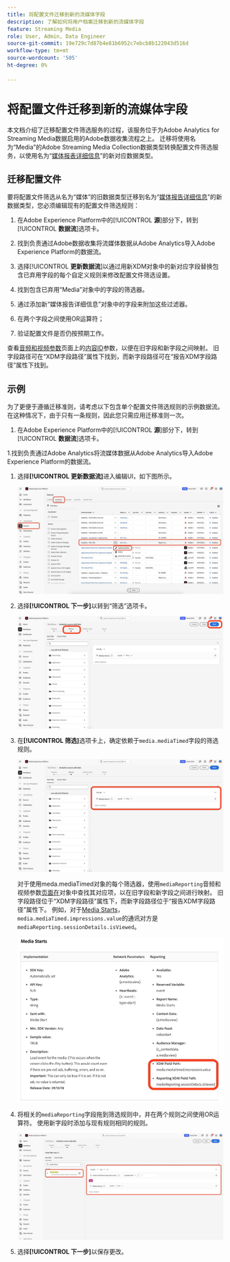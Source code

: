 ```yaml
---
title: 将配置文件迁移到新的流媒体字段
description: 了解如何将用户档案迁移到新的流媒体字段
feature: Streaming Media
role: User, Admin, Data Engineer
source-git-commit: 19e729c7d87b4e81b6952c7ebcb8b122043d516d
workflow-type: tm+mt
source-wordcount: '505'
ht-degree: 0%

---
```


# 将配置文件迁移到新的流媒体字段

本文档介绍了迁移配置文件筛选服务的过程，该服务位于为Adobe Analytics for Streaming Media数据启用的Adobe数据收集流程之上。 迁移将使用名为“Media”的Adobe Streaming Media Collection数据类型转换配置文件筛选服务，以使用名为“[媒体报表详细信息](https://experienceleague.adobe.com/zh-hans/docs/experience-platform/xdm/data-types/media-reporting-details)”的新对应数据类型。

## 迁移配置文件

要将配置文件筛选从名为“媒体”的旧数据类型迁移到名为“[媒体报告详细信息](https://experienceleague.adobe.com/zh-hans/docs/experience-platform/xdm/data-types/media-reporting-details)”的新数据类型，您必须编辑现有的配置文件筛选规则：

1. 在Adobe Experience Platform中的&#x200B;[!UICONTROL **源**]&#x200B;部分下，转到&#x200B;[!UICONTROL **数据流**]&#x200B;选项卡。

1. 找到负责通过Adobe数据收集将流媒体数据从Adobe Analytics导入Adobe Experience Platform的数据流。

1. 选择&#x200B;[!UICONTROL **更新数据流**]&#x200B;以通过用新XDM对象中的新对应字段替换包含已弃用字段的每个自定义规则来修改配置文件筛选设置。

1. 找到包含已弃用“Media”对象中的字段的筛选器。

1. 通过添加新“媒体报告详细信息”对象中的字段来附加这些过滤器。

1. 在两个字段之间使用OR运算符；

1. 验证配置文件是否仍按预期工作。

查看[音频和视频参数](https://experienceleague.adobe.com/zh-hans/docs/media-analytics/using/implementation/variables/audio-video-parameters#content-id)页面上的[内容ID](https://experienceleague.adobe.com/zh-hans/docs/media-analytics/using/implementation/variables/audio-video-parameters)参数，以便在旧字段和新字段之间映射。 旧字段路径可在“XDM字段路径”属性下找到，而新字段路径可在“报告XDM字段路径”属性下找到。

## 示例

为了更便于遵循迁移准则，请考虑以下包含单个配置文件筛选规则的示例数据流。 在这种情况下，由于只有一条规则，因此您只需应用迁移准则一次。

1. 在Adobe Experience Platform中的&#x200B;[!UICONTROL **源**]&#x200B;部分下，转到&#x200B;[!UICONTROL **数据流**]&#x200B;选项卡。

1.找到负责通过Adobe Analytics将流媒体数据从Adobe Analytics导入Adobe Experience Platform的数据流。

1. 选择&#x200B;**[!UICONTROL 更新数据流]**&#x200B;进入编辑UI，如下图所示。

   ![AEP数据流配置文件](assets/aep-dataflow-profile.jpeg)

1. 选择&#x200B;**[!UICONTROL 下一步]**&#x200B;以转到“筛选”选项卡。

   ![AEP数据流筛选器选项卡](assets/aep-dataflow-filtering-profile.jpeg)

1. 在&#x200B;**[!UICONTROL 筛选]**&#x200B;选项卡上，确定依赖于`media.mediaTimed`字段的筛选规则。

   ![AEP数据流筛选规则](assets/dataflow-filtering-rules-profile.jpeg)


   对于使用meda.mediaTimed对象的每个筛选器，使用`mediaReporting`音频和视频参数[页面在](https://experienceleague.adobe.com/zh-hans/docs/media-analytics/using/implementation/variables/audio-video-parameters)对象中查找其对应项，以在旧字段和新字段之间进行映射。 旧字段路径位于“XDM字段路径”属性下，而新字段路径位于“报告XDM字段路径”属性下。 例如，对于[Media Starts](https://experienceleague.adobe.com/zh-hans/docs/media-analytics/using/implementation/variables/audio-video-parameters#media-starts)，`media.mediaTimed.impressions.value`的通讯对方是`mediaReporting.sessionDetails.isViewed`。

   ![新旧的XDM字段](assets/xdm-fields-new-and-old.jpeg)

1. 将相关的`mediaReporting`字段拖到筛选规则中，并在两个规则之间使用OR运算符。 使用新字段时添加与现有规则相同的规则。

   ![添加筛选器规则](assets/add-filter-rules.jpeg)

1. 选择&#x200B;**[!UICONTROL 下一步]**&#x200B;以保存更改。
